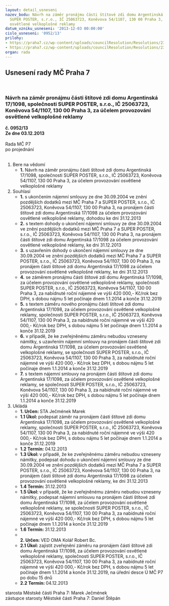 ```yaml
---
layout: detail_usneseni
nazev_bodu: Návrh na záměr pronájmu části štítové zdi domu Argentinská 17/1098, společnosti
  SUPER POSTER, s.r.o., IČ 25063723, Koněvova 54/1107, 130 00 Praha 3, za účelem provozování
  osvětlené velkoplošné reklamy
datum_vzniku_usneseni: '2013-12-03 00:00:00'
cislo_usneseni: '0952/13'
prilohy:
- https://praha7.cz/wp-content/uploads/councilResolution/Resolutions/23429/62-13-priloha_3_zamer_sp.doc
- https://praha7.cz/wp-content/uploads/councilResolution/Resolutions/23429/62-13-priloha_6_orsp.pdf
organ: rada
---
```

<div id="ucUsn_pList" class="usn">
	<span><h2>Usnesení rady MČ Praha 7 </h2>
<br></span><div class="standBody">
<span><h3>Návrh na záměr pronájmu části štítové zdi domu Argentinská 17/1098, společnosti SUPER POSTER, s.r.o., IČ 25063723, Koněvova 54/1107, 130 00 Praha 3, za účelem provozování osvětlené velkoplošné reklamy</h3></span><div class="center">
		<strong>č. 0952/13</strong><br>
	</div>
<div class="center">
		<strong>Ze dne 03.12.2013</strong><br><br>
	</div>Rada MČ P7<br> po projednání<br><br><ol>
<li>Bere na vědomí<ul><li>
<strong>1.</strong> Návrh na záměr pronájmu části štítové zdi domu Argentinská 17/1098, společnosti SUPER POSTER, s.r.o., IČ 25063723, Koněvova 54/1107, 130 00 Praha 3, za účelem provozování osvětlené velkoplošné reklamy</li></ul>
</li>
<li>Souhlasí<ul>
<li>
<strong>1.</strong> s ukončením nájemní smlouvy ze dne 30.09.2004 ve znění pozdějších dodatků mezi MČ Praha 7 a SUPER POSTER, s.r.o., IČ 25063723, Koněvova 54/1107, 130 00 Praha 3, na pronájem části štítové zdi domu Argentinská 17/1098 za účelem provozování osvětlené velkoplošné reklamy, dohodou ke dni 31.12.2013</li>
<li>
<strong>2.</strong> s textem dohody o ukončení nájemní smlouvy ze dne 30.09.2004 ve znění pozdějších dodatků mezi MČ Praha 7 a SUPER POSTER, s.r.o., IČ 25063723, Koněvova 54/1107, 130 00 Praha 3, na pronájem části štítové zdi domu Argentinská 17/1098 za účelem provozování osvětlené velkoplošné reklamy, ke dni 31.12.2013</li>
<li>
<strong>3.</strong> s uzavřením dohody o ukončení nájemní smlouvy ze dne 30.09.2004 ve znění pozdějších dodatků mezi MČ Praha 7 a SUPER POSTER, s.r.o., IČ 25063723, Koněvova 54/1107, 130 00 Praha 3, na pronájem části štítové zdi domu Argentinská 17/1098 za účelem provozování osvětlené velkoplošné reklamy, ke dni 31.12.2013</li>
<li>
<strong>4.</strong> se záměrem pronájmu části štítové zdi domu Argentinská 17/1098, za účelem provozování osvětlené velkoplošné reklamy, společnosti SUPER POSTER, s.r.o., IČ 25063723, Koněvova 54/1107, 130 00 Praha 3, za nabídnuté roční nájemné ve výši 420 000,- Kč/rok bez DPH, s dobou nájmu 5 let počínaje dnem 1.1.2014 a konče 31.12.2019</li>
<li>
<strong>5.</strong> s textem záměru nového pronájmu části štítové zdi domu Argentinská 17/1098, za účelem provozování osvětlené velkoplošné reklamy, společnosti SUPER POSTER, s.r.o., IČ 25063723, Koněvova 54/1107, 130 00 Praha 3, za nabídnuté roční nájemné ve výši 420 000,- Kč/rok bez DPH, s dobou nájmu 5 let počínaje dnem 1.1.2014 a konče 31.12.2019</li>
<li>
<strong>6.</strong> v případě, že ke zveřejněnému záměru nebudou vzneseny námitky, s uzavřením nájemní smlouvy na pronájem části štítové zdi domu Argentinská 17/1098, za účelem provozování osvětlené velkoplošné reklamy, se společností SUPER POSTER, s.r.o., IČ 25063723, Koněvova 54/1107, 130 00 Praha 3, za nabídnuté roční nájemné ve výši 420 000,- Kč/rok bez DPH, s dobou nájmu 5 let počínaje dnem 1.1.2014 a konče 31.12.2019</li>
<li>
<strong>7.</strong> s textem nájemní smlouvy na pronájem části štítové zdi domu Argentinská 17/1098, za účelem provozování osvětlené velkoplošné reklamy, se společností SUPER POSTER, s.r.o., IČ 25063723, Koněvova 54/1107, 130 00 Praha 3, za nabídnuté roční nájemné ve výši 420 000,- Kč/rok bez DPH, s dobou nájmu 5 let počínaje dnem 1.1.2014 a konče 31.12.2019         </li>
</ul>
</li>
<li>Ukládá<ul>
<li>
<strong>1. Určen: </strong>STA Ječmének Marek</li>
<li>
<strong>1.1 Úkol: </strong>podepsat záměr na pronájem části štítové zdi domu Argentinská 17/1098, za účelem provozování osvětlené velkoplošné reklamy, společnosti SUPER POSTER, s.r.o., IČ 25063723, Koněvova 54/1107, 130 00 Praha 3, za nabídnuté roční nájemné ve výši 420 000,- Kč/rok bez DPH, s dobou nájmu 5 let počínaje dnem 1.1.2014 a konče 31.12.2019</li>
<li>
<strong>1.2 Termín: </strong>04.12.2013</li>
<li>
<strong>1.3 Úkol: </strong>v případě, že ke zveřejněnému záměru nebudou vzneseny námitky, podepsat dohodu o ukončení nájemní smlouvy ze dne 30.09.2004 ve znění pozdějších dodatků mezi MČ Praha 7 a SUPER POSTER, s.r.o., IČ 25063723, Koněvova 54/1107, 130 00 Praha 3, na pronájem části štítové zdi domu Argentinská 17/1098 za účelem provozování osvětlené velkoplošné reklamy, ke dni 31.12.2013</li>
<li>
<strong>1.4 Termín: </strong>31.12.2013</li>
<li>
<strong>1.5 Úkol: </strong>v případě, že ke zveřejněnému záměru nebudou vzneseny námitky, podepsat nájemní smlouvu na pronájem části štítové zdi domu Argentinská 17/1098, za účelem provozování osvětlené velkoplošné reklamy, se společností SUPER POSTER, s.r.o., IČ 25063723, Koněvova 54/1107, 130 00 Praha 3, za nabídnuté roční nájemné ve výši 420 000,- Kč/rok bez DPH, s dobou nájmu 5 let počínaje dnem 1.1.2014 a konče 31.12.2019</li>
<li>
<strong>1.6 Termín: </strong>31.12.2013</li>
<li>
<strong><br>2. Určen: </strong>VED OMA Kolář Robert Bc.</li>
<li>
<strong>2.1 Úkol: </strong>zajistit zveřejnění záměru na pronájem části štítové zdi domu Argentinská 17/1098, za účelem provozování osvětlené velkoplošné reklamy, společnosti SUPER POSTER, s.r.o., IČ 25063723, Koněvova 54/1107, 130 00 Praha 3, za nabídnuté roční nájemné ve výši 420 000,- Kč/rok bez DPH, s dobou nájmu 5 let počínaje dnem 1.1.2014 a konče 31.12.2019, na úřední desce Ú MČ P7 po dobu 15 dnů</li>
<li>
<strong>2.2 Termín: </strong>04.12.2013</li>
</ul>
</li>
</ol>starosta Městské části Praha 7: Marek Ječmének<br>zástupce starosty Městské části Praha 7: Daniel Štěpán 
</div>
</div>